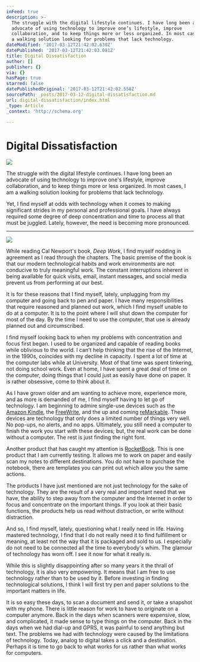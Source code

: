 ```yaml
---
inFeed: true
description: >-
  The struggle with the digital lifestyle continues. I have long been an
  advocate of using technology to improve one’s lifestyle, improve
  collaboration, and to keep things more or less organized. In most cases, I am
  a walking solution looking for problems that lack technology.
dateModified: '2017-03-12T21:42:02.630Z'
datePublished: '2017-03-12T21:42:03.081Z'
title: Digital Dissatisfaction
author: []
publisher: {}
via: {}
hasPage: true
starred: false
datePublishedOriginal: '2017-03-12T21:42:02.558Z'
sourcePath: _posts/2017-03-12-digital-dissatisfaction.md
url: digital-dissatisfaction/index.html
_type: Article
_context: 'http://schema.org'

---
```

# Digital Dissatisfaction
![](https://the-grid-user-content.s3-us-west-2.amazonaws.com/5f25ab79-bf07-4ad1-9879-a73e57e69798.jpg)

The struggle with the digital lifestyle continues. I have long been an advocate of using technology to improve one's lifestyle, improve collaboration, and to keep things more or less organized. In most cases, I am a walking solution looking for problems that lack technology.

Yet, I find myself at odds with technology when it comes to making significant strides in my personal and professional goals. I have always required some degree of deep concentration and time to process all that must be juggled. Lately, however, the need is becoming more pronounced.

---

![](https://the-grid-user-content.s3-us-west-2.amazonaws.com/4c03c2d5-c3cf-40d8-9181-86d71a37be2a.jpg)

While reading Cal Newport's book, _Deep Work_, I find myself nodding in agreement as I read through the chapters. The basic premise of the book is that our modern technological habits and work environments are not conducive to truly meaningful work. The constant interruptions inherent in being available for quick visits, email, instant messages, and social media prevent us from performing at our best.

It is for these reasons that I find myself, lately, unplugging from my computer and going back to pen and paper. I have many responsibilities that require reasoned and planned out work, which I find myself unable to do at a computer. It is to the point where I will shut down the computer for most of the day. By the time I need to use the computer, that use is already planned out and circumscribed.

I find myself looking back to when my problems with concentration and focus first began. I used to be organized and capable of reading books while oblivious to the world. I can't help thinking that the rise of the Internet, in the 1990s, coincides with my decline in capacity. I spent a lot of time at the computer labs while at University. Most of that time was spent tinkering, not doing school work. Even at home, I have spent a great deal of time on the computer, doing things that I could just as easily have done on paper. It is rather obsessive, come to think about it.

As I have grown older and am wanting to achieve more, experience more, and as more is demanded of me, I find myself having to let go of technology. I am beginning to admire single-use devices such as the [Amazon Kindle][0], the [FreeWrite][1], and the up and coming [reMarkable][2]. These devices are technology that only does a limited number of things very well. No pop-ups, no alerts, and no apps. Ultimately, you still need a computer to finish the work you start with these devices; but, the real work can be done without a computer. The rest is just finding the right font.

Another product that has caught my attention is [RocketBook][3]. This is one product that I am currently testing. It allows me to work on paper and easily scan my notes to different destinations. You do not have to purchase the notebook, there are templates you can print out which allow you the same actions.

The products I have just mentioned are not just technology for the sake of technology. They are the result of a very real and important need that we have, the ability to step away from the computer and the Internet in order to focus and concentrate on the important things. If you look at their basic functions, the products help us read without distraction, or write without distraction.

And so, I find myself, lately, questioning what I really need in life. Having mastered technology, I find that I do not really need it to find fulfillment or meaning, at least not the way that it is packaged and sold to us. I especially do not need to be connected all the time to everybody's whim. The glamour of technology has worn off. I see it now for what it really is.

While this is slightly disappointing after so many years it the thrall of technology, it is also very empowering. It means that I am free to use technology rather than to be used by it. Before investing in finding technological solutions, I think I will first try pen and paper solutions to the important matters in life.

It is so easy these days, to scan a document and send it, or take a snapshot with my phone. There is little reason for work to have to originate on a computer anymore. Back in the days when scanners were expensive, slow, and complicated, it made sense to type things on the computer. Back in the days when we had dial-up and GPRS, it was painful to send anything but text. The problems we had with technology were caused by the limitations of technology. Today, analog to digital takes a click and a destination. Perhaps it is time to go back to what works for us rather than what works for computers.

[0]: http://amzn.to/2mQbsBB "Amazon Kindle"
[1]: https://getfreewrite.com/ "FreeWrite"
[2]: https://getremarkable.com/ "reMarkable"
[3]: https://getrocketbook.com/ "RocketBook"